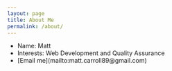 ```yaml
---
layout: page
title: About Me
permalink: /about/
---
```

<ul>
  <li>Name: Matt</li>
  <li>Interests: Web Development and Quality Assurance</li>
  <li>[Email me](mailto:matt.carroll89@gmail.com)</li>
</ul>
